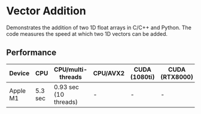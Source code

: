 # Vector Addition
Demonstrates the addition of two 1D float arrays in C/C++ and Python.
The code measures the speed at which two 1D vectors can be added.

## Performance
| Device | CPU | CPU/multi-threads | CPU/AVX2 | CUDA (1080ti) | CUDA (RTX8000) | CUDA (A100) |
| - | - | - | - | - | - | - |
| Apple M1 | 5.3 sec | 0.93 sec (10 threads) | - | - | - | - |